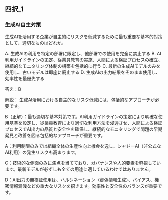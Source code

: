 ## 四択_1
### 生成AI自主対策
生成AIを活用する企業が自主的にリスクを低減するために最も重要な基本的対策として、適切なものはどれか。

A. 生成AIの利用を特定の部署に限定し、他部署での使用を完全に禁止する
B. AI利用ガイドラインの策定、従業員教育の実施、人間による検証プロセスの確立、継続的なモニタリング体制の構築を包括的に行う
C. 最新の生成AIモデルのみを使用し、古いモデルは即座に廃止する
D. 生成AIの出力結果をそのまま使用し、効率性を最優先する

答え：B

解説：
生成AI活用における自主的なリスク低減には、包括的なアプローチが必要です。

B（正解）：最も適切な基本対策です。AI利用ガイドラインの策定により明確な使用基準を設定し、従業員教育により適切な利用方法を浸透させ、人間による検証プロセスでAI出力の品質と安全性を確保し、継続的なモニタリングで問題の早期発見と改善を図る包括的なアプローチが重要です。

A：利用制限のみでは組織全体の生産性向上機会を逸し、シャドーAI（非公式なAI利用）の発生リスクも高まります。

C：技術的な側面のみに焦点を当てており、ガバナンスや人的要素を軽視しています。最新モデルが必ずしも全ての用途に適しているわけではありません。

D：AI出力の無検証使用は、ハルシネーション（虚偽情報生成）、バイアス、機密情報漏洩などの重大なリスクを招きます。効率性と安全性のバランスが重要です。 